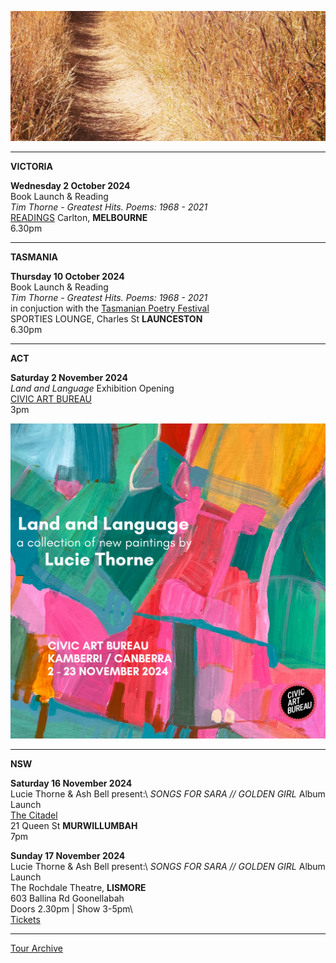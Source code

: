 ![](data/image/news/tourbanner2.jpg)
 
* * * * *

**VICTORIA**

**Wednesday 2 October 2024**\
Book Launch & Reading\
*Tim Thorne - Greatest Hits. Poems: 1968 - 2021*   
[READINGS](https://www.readings.com.au/events/poetry-launch-tim-thorne-greatest-hits) Carlton, **MELBOURNE**\
6.30pm

* * * * *

**TASMANIA**

**Thursday 10 October 2024**\
Book Launch & Reading\
*Tim Thorne - Greatest Hits. Poems: 1968 - 2021*   
in conjuction with the [Tasmanian Poetry Festival](https://www.trybooking.com/events/landing/1263464) \
SPORTIES LOUNGE, Charles St **LAUNCESTON**\
6.30pm  

* * * * *

**ACT**

**Saturday 2 November 2024**\
*Land and Language* Exhibition Opening\
[CIVIC ART BUREAU](https://www.civicartbureau.com/) \
3pm

![](data/image/news/LTLAL.jpeg)

* * * * *

**NSW**

**Saturday 16 November 2024**\
Lucie Thorne & Ash Bell present:\ 
*SONGS FOR SARA // GOLDEN GIRL* Album Launch\
[The Citadel](https://thecitadel.com.au/)\
21 Queen St **MURWILLUMBAH**\
7pm  

**Sunday 17 November 2024**\
Lucie Thorne & Ash Bell present:\ 
*SONGS FOR SARA // GOLDEN GIRL* Album Launch\
The Rochdale Theatre, **LISMORE**\
603 Ballina Rd Goonellabah\
Doors 2.30pm | Show 3-5pm\  
[Tickets](https://www.trybooking.com/events/landing/1298296) 

* * * * *




[Tour Archive](tour/archive)
